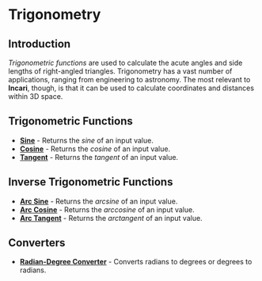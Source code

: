 # Trigonometry

## Introduction

_Trigonometric functions_ are used to calculate the acute angles and side lengths of right-angled triangles. Trigonometry has a vast number of applications, ranging from engineering to astronomy. The most relevant to **Incari**, though, is that it can be used to calculate coordinates and distances within 3D space.

## Trigonometric Functions

* [**Sine**](sine.md) - Returns the _sine_ of an input value.
* [**Cosine**](cosine.md) - Returns the _cosine_ of an input value.
* [**Tangent**](tangent.md) - Returns the _tangent_ of an input value.

## Inverse Trigonometric Functions

* [**Arc Sine**](arc-sine.md) - Returns the _arcsine_ of an input value.
* [**Arc Cosine**](arc-cosine.md) - Returns the _arccosine_ of an input value.
* [**Arc Tangent**](arc-tangent.md) - Returns the _arctangent_ of an input value.

## Converters

* [**Radian-Degree Converter**](radian-degree-converter.md) - Converts radians to degrees or degrees to radians.

